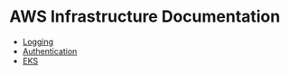 # AWS Infrastructure Documentation

- [Logging](./logging.md)
- [Authentication](./auth.md)
- [EKS](./eks.md)
